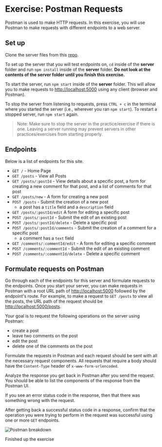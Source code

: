 # Exercise: Postman Requests

Postman is used to make HTTP requests. In this exercise, you will use Postman to
make requests with different endpoints to a web server.

## Set up

Clone the server files from this [repo].

To set up the server that you will test endpoints on, `cd` inside of the
**server** folder and run `npm install` inside of the **server** folder. **Do
not look at the contents of the server folder until you finish this
exercise.**

To start the server, run `npm start` inside of the **server** folder. This will
allow you to make requests to [http://localhost:5000] using any client (browser
and Postman).

To stop the server from listening to requests, press `CTRL + c` in the terminal
where you started the server (i.e., wherever you ran `npm start`). To restart a stopped
server, run `npm start` again.

> Note: Make sure to stop the server in the practice/exercise if there is one.
> Leaving a server running may prevent servers in other practices/exercises
> from starting properly.

## Endpoints

Below is a list of endpoints for this site.

- `GET /` - Home Page
- `GET /posts` - View all Posts
- `GET /posts/:postId` - View details about a specific post, a form for
  creating a new comment for that post, and a list of comments for that post
- `GET /posts/new` - A form for creating a new post
- `POST /posts` - Submit the creation of a new post
  - a post has a `title` field and a `description` field
- `GET /posts/:postId/edit` A form for editing a specific post
- `POST /posts/:postId` - Submit the edit of an existing post
- `POST /posts/:postId/delete` - Delete a specific post
- `POST /posts/:postId/comments` - Submit the creation of a comment for a
  specific post
  - a comment has a `text` field
- `GET /comments/:commentId/edit` - A form for editing a specific comment
- `POST /comments/:commentId` - Submit the edit of an existing comment
- `POST /comments/:commentId/delete` - Delete a specific comment

## Formulate requests on Postman

Go through each of the endpoints for this server and formulate requests to the
endpoints. Once you start your server, you can make requests in Postman with a
root URL path of [http://localhost:5000] followed by the endpoint's route.
For example, to make a request to `GET /posts` to view all the posts, the URL
path of the request should be [http://localhost:5000/posts].

Your goal is to request the following operations on the server using Postman:

- create a post
- leave two comments on the post
- edit the post
- delete one of the comments on the post

Formulate the requests in Postman and each request should be sent with all the
necessary request components. All requests that require a body should have the
`Content-Type` header of `x-www-form-urlencoded`.

Analyze the response you get back in Postman after you send the request. You
should be able to list the components of the response from the Postman UI.

If you see an error status code in the response, then that there was something
wrong with the request.

After getting back a successful status code in a response, confirm that the
operation you were trying to perform in the request was successful using one or
more `GET` endpoints.

![Postman breakdown]

[repo]: https://github.com/appacademy/practice-for-week-08-postman
[http://localhost:5000]: http://localhost:5000
[http://localhost:5000/posts]: http://localhost:5000/posts
[Postman breakdown]: https://appacademy-open-assets.s3.us-west-1.amazonaws.com/Modular-Curriculum/content/week-08/assets/postman_visual_Basic_HTTP.png

Finished up the exercise
